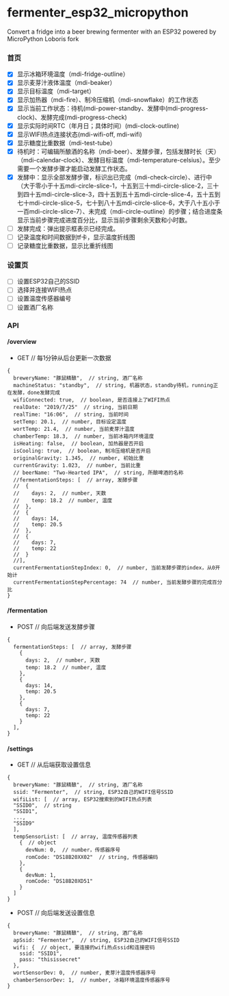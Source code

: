 # fermenter_esp32_micropython
Convert a fridge into a beer brewing fermenter with an ESP32 powered by MicroPython Loboris fork

### 首页
- [X] 显示冰箱环境温度（mdi-fridge-outline）
- [X] 显示麦芽汁液体温度（mdi-beaker）
- [X] 显示目标温度（mdi-target）
- [X] 显示加热器（mdi-fire）、制冷压缩机（mdi-snowflake）的工作状态
- [X] 显示当前工作状态：待机(mdi-power-standby、发酵中(mdi-progress-clock)、发酵完成(mdi-progress-check)
- [X] 显示实际时间RTC（年月日；具体时间）(mdi-clock-outline)
- [X] 显示WIFI热点连接状态(mdi-wifi-off, mdi-wifi)
- [X] 显示糖度比重数据（mdi-test-tube）
- [X] 待机时：可编辑所酿酒的名称（mdi-beer）、发酵步骤，包括发酵时长（天）（mdi-calendar-clock）、发酵目标温度（mdi-temperature-celsius）。至少需要一个发酵步骤才能启动发酵工作状态。
- [X] 发酵中：显示全部发酵步骤，标识出已完成（mdi-check-circle）、进行中（大于零小于十五mdi-circle-slice-1，十五到三十mdi-circle-slice-2，三十到四十五mdi-circle-slice-3，四十五到五十五mdi-circle-slice-4，五十五到七十mdi-circle-slice-5，七十到八十五mdi-circle-slice-6，大于八十五小于一百mdi-circle-slice-7）、未完成（mdi-circle-outline）的步骤；结合进度条显示当前步骤完成进度百分比，显示当前步骤剩余天数和小时数。
- [ ] 发酵完成：弹出提示框表示已经完成。
- [ ] 记录温度和时间数据到tf卡，显示温度折线图
- [ ] 记录糖度比重数据，显示比重折线图

### 设置页
- [ ] 设置ESP32自己的SSID
- [ ] 选择并连接WIFI热点
- [ ] 设置温度传感器编号
- [ ] 设置酒厂名称

### API
#### /overview
* GET  // 每1分钟从后台更新一次数据
```
{
  breweryName: "豚鼠精酿",  // string, 酒厂名称
  machineStatus: "standby",  // string, 机器状态，standby待机，running正在发酵，done发酵完成
  wifiConnected: true,  // boolean, 是否连接上了WIFI热点
  realDate: "2019/7/25"  // string, 当前日期
  realTime: "16:06",  // string, 当前时间
  setTemp: 20.1,  // number, 目标设定温度
  wortTemp: 21.4,  // number, 当前麦芽汁温度
  chamberTemp: 18.3,  // number, 当前冰箱内环境温度
  isHeating: false,  // boolean, 加热器是否开启
  isCooling: true,  // boolean, 制冷压缩机是否开启
  originalGravity: 1.345,  // number, 初始比重
  currentGravity: 1.023,  // number, 当前比重
  // beerName: "Two-Hearted IPA",  // string, 所酿啤酒的名称
  //fermentationSteps: [  // array, 发酵步骤
  //  {
  //    days: 2,  // number, 天数
  //    temp: 18.2  // number, 温度
  //  },
  //  {
  //    days: 14,
  //    temp: 20.5
  //  },
  //  {
  //    days: 7,
  //    temp: 22
  //  }
  //],
  currentFermentationStepIndex: 0,  // number, 当前发酵步骤的index，从0开始计
  currentFermentationStepPercentage: 74  // number, 当前发酵步骤的完成百分比
}
```

#### /fermentation
* POST  // 向后端发送发酵步骤
```
{
  fermentationSteps: [  // array, 发酵步骤
    {
      days: 2,  // number, 天数
      temp: 18.2  // number, 温度
    },
    {
      days: 14,
      temp: 20.5
    },
    {
      days: 7,
      temp: 22
    }
  ],
}
```

#### /settings
* GET  // 从后端获取设置信息
```
{
  breweryName: "豚鼠精酿",  // string, 酒厂名称
  ssid: "Fermenter",  // string, ESP32自己的WIFI信号SSID
  wifiList: [  // array, ESP32搜索到的WIFI热点列表
  "SSID0",  // string
  "SSID1",
  ...,
  "SSID9"
  ],
  tempSensorList: [  // array, 温度传感器列表
    {  // object
      devNum: 0,  // number，传感器序号
      romCode: "DS18B20XX02"  // string, 传感器编码
    },
    {
      devNum: 1,
      romCode: "DS18B20XD51"
    }
  ]
}
```
* POST  // 向后端发送设置信息
```
{
  breweryName: "豚鼠精酿",  // string, 酒厂名称
  apSsid: "Fermenter",  // string, ESP32自己的WIFI信号SSID
  wifi: {  // object, 要连接的wifi热点ssid和连接密码
    ssid: "SSID1",
    pass: "thisissecret"
  },
  wortSensorDev: 0,  // number, 麦芽汁温度传感器序号
  chamberSensorDev: 1,  // number, 冰箱环境温度传感器序号
}
```
